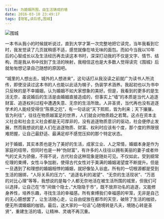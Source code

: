 ```yaml
---
title: 为婚姻所围，由生活铸成的墙
date: 2016-03-10 23:49:17
tags: [随笔,读后感,围城]
---
```

![围城](http://7xrw48.com1.z0.glb.clouddn.com/%40%2Fimages%2F2016%2F3%2F10%2Fweicheng.jpg)

 一本书从我小的时候就听说过，直到大学才第一次完整地把它读完，当年我看到它时，我发觉读了几页就稍感不适，感觉就像在啃无味的面包。而如今当我以10年后的心智成长以及生活经历再去读这本书时，深深打动我的不仅是文字、情节、结构，而是我从书中找到了生活的映射，我相信这也是大多数人觉得读完《围城》后就匆匆想记录自己随想的原因吧。

  “城里的人想出去，城外的人想进来”，这句话打从我没读之前就广为读书人所流传，即使没读过这本书的人也能以此话为幌子，伪装学术涵养。我起初也以为书中只反映的是不幸婚姻，认为婚姻不如大家想象的美好。但是，我看到的更多的是生活无奈，虽说婚后的生活是由婚姻直接造成的，但事实上“墙”的本质是当代人追逐财富、追逐权利过程中遭遇失意、无奈的生活所致。人非圣贤，当代再也没有追逐学术的人能经受得住“陈蔡之厄”，有一句话说“天下熙熙，皆为利来；天下攘攘，皆为利往”，往往在物质越富足的世界，人们就会对物质趋之若鹜。这点在资本主义社会和社会主义社会都是无可厚非的，没有追逐物质意识的驱动，社会便停止发展，然而我想说的是人们在追逐物质、财富、权利时应该有个度，那个度的界限很难把握，让自己最舒适、最满足却不感觉压抑的那个特定状态。

  对于婚姻，其实本质也是为了美好的生活，成家立业、人之常情，婚姻本身是作为家庭的纽带，但同时也是一种“伪财富”，有许多的人往往以拥有美丽的妻子或者帅气的丈夫为骄傲，不得不说，古代社会这种现象是随处可见。不仅如此，受到纲常伦理的束缚，女性斗争加剧，使得古代女性对于美满的婚姻渴望度不断提升。但是一旦遇到了和理想的婚姻相悖的婚姻，就好像坠入谷底。所有的一切根源都是受到生活的捆绑，“人际关系的压力”、“追逐名利的渴望”、“无奈的生活现状”、“万恶的对比心理”等等，我想说的是每个人都无奈地活在被生活所围的城里，但我们可以选择，让自己在“市”间做个隐士，”大隐隐于市“，既不放弃功名的追逐，又能修身养性，培养乐趣，寻找生活的幸福感。所有束缚我们幸福感的牢笼，无非是自己的无心臆想罢了，让生活随心走，让自由绽放在都市的天空，破除了生活的枷锁，便无所谓婚姻的枷锁。最后，送大家的一句话”心随境转是凡夫，境随心转是圣贤“，重建生活的墙，让精神、灵魂不再沉重。
